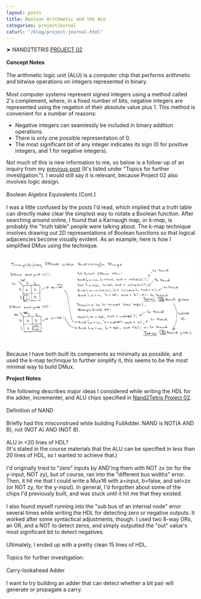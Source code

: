 ```yaml
---
layout: posts
title: Boolean Arithmetic and the ALU
categories: projectJournal
caturl: "/blog/project-journal.html"
---
```

➤ NAND2TETRIS <a href="https://github.com/wangzi190/nand2tetris/tree/master/02" target="_blank"><u>P</u>ROJECT 02</a>
<br><br><b>Concept Notes</b>
<br><br>The arithmetic logic unit (ALU) is a computer chip that performs arithmetic and bitwise operations on integers represented in binary.
<br><br>Most computer systems represent signed integers using a method called 2's complement, where, in a fixed number of bits, negative integers are represented using the negation of their absolute value plus 1. This method is convenient for a number of reasons:
<ul>
    <li>Negative integers can seamlessly be included in binary addition operations.</li>
    <li>There is only one possible representation of 0.</li>
    <li>The most significant bit of any integer indicates its sign (0 for positive integers, and 1 for negative integers).</li>
</ul>
Not much of this is new information to me, so below is a follow-up of an inquiry from my <a href="/projectjournal/2023/03/28/boolean-functions.html" target="_blank"><u>p</u>revious post</a> (It's listed under "Topics for further investigation."). I would still say it is relevant, because Project 02 also involves logic design.
<br><br>
Boolean Algebra Equivalents (Cont.)
<br><br>
I was a little confused by the posts I'd read, which implied that a truth table can directly make clear the simplest way to notate a Boolean function. After searching around online, I found that a Karnaugh map, or <i>k-map</i>, is probably the "truth table" people were talking about. The k-map technique involves drawing out 2D representations of Boolean functions so that logical adjacencies become visually evident. As an example, here is how I simplified DMux using the technique.
<br><br><a href="/images/for-posts/simplify_dmux.png" target="_blank"><img src="/images/for-posts/simplify_dmux.png" width="500px"></a>
<br><br>Because I have both built its compenents as minimally as possible, and used the k-map technique to further simplify it, this seems to be the most minimal way to build DMux.

<b>Project Notes</b>
<br><br>
The following describes major ideas I considered while writing the HDL for the adder, incrementer, and ALU chips specified in <a href="https://www.nand2tetris.org/project02" target="_blank"><u>N</u>and2Tetris Project 02</a>.
<br><br>Definition of NAND
<br><br>Briefly had this misconstrued while building FullAdder.
NAND is NOT(A AND B), not (NOT A) AND (NOT B).
<br><br>
ALU in <20 lines of HDL?
<br>(It's stated in the course materials that the ALU can be specified in less than 20 lines of HDL, so I wanted to achieve that.)
<br><br>I'd originally tried to "zero" inputs by AND'ing them with NOT zx (or for the y-input, NOT zy), but of course, ran into the "different bus widths" error. Then, it hit me that I could write a Mux16 with a=input, b=false, and sel=zx (or NOT zy, for the y-input). In general, I'd forgotten about some of the chips I'd previously built, and was stuck until it hit me that they existed.
<br><br>I also found myself running into the "sub bus of an internal node" error several times while writing the HDL for detecting zero or negative outputs. It worked after some syntactical adjustments, though. I used two 8-way ORs, an OR, and a NOT to detect zeros, and simply outputted the "out" value's most significant bit to detect negatives.
<br><br>Ultimately, I ended up with a pretty clean 15 lines of HDL.
<br><br>
Topics for further investigation:
<br><br>
Carry-lookahead Adder
<br><br>
I want to try building an adder that can detect whether a bit pair will generate or propagate a carry.
<br><br>